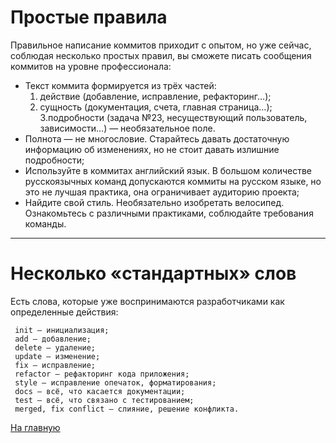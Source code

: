 # Простые правила
Правильное написание коммитов приходит с опытом, но уже сейчас, соблюдая несколько простых правил, вы сможете писать сообщения коммитов на уровне профессионала:

* Текст коммита формируется из трёх частей:
  1. действие (добавление, исправление, рефакторинг…);
  2. сущность (документация, счета, главная страница…);
  3.подробности (задача №23, несуществующий пользователь, зависимости…) — необязательное поле.
* Полнота — не многословие. Старайтесь давать достаточную информацию об изменениях, но не стоит давать излишние подробности;
* Используйте в коммитах английский язык. В большом количестве русскоязычных команд допускаются коммиты на русском языке, но это не лучшая практика, она ограничивает аудиторию проекта;
* Найдите свой стиль. Необязательно изобретать велосипед. Ознакомьтесь с различными практиками, соблюдайте требования команды.
---
# Несколько «стандартных» слов
Есть слова, которые уже воспринимаются разработчиками как определенные действия:

```
 init — инициализация;
 add — добавление;
 delete — удаление;
 update — изменение;
 fix — исправление;
 refactor — рефакторинг кода приложения;
 style — исправление опечаток, форматирования;
 docs — всё, что касается документации;
 test — всё, что связано с тестированием;
 merged, fix conflict — слияние, решение конфликта.
```

[На главную](/readme.md)